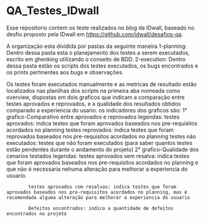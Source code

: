 # QA_Testes_IDwall
Esse repositorio contem os teste realizados no blog da IDwall, baseado no desfio  proposto pela IDwall em https://github.com/idwall/desafios-qa.

A organização esta dividida por pastas da seguinte maneira
    1-planning: Dentro dessa pasta esta o planejamento dos testes a serem executados, escrito em ghenking utilizando o conseito de BDD.
    2-execution: Dentro dessa pasta estão os scripts dos testes executados, os bugs encontrados e os prints pertinentes aos bugs e observações.

Os testes foram executados manualmente e as metricas de resultado estão localizados nas planilhas dos scripts na primeira aba nomeada como overview, dispostas em dois graficos que indicam a comparação entre testes aprovados e reprovados, e a qualidade dos resultados obtidos comparado a experiencia do usario. os indicadores dos graficos são:
    1° grafico-Comparativo entre aprovados e reprovados
        legendas: 
            testes aprovados: indica testes que foram aprovados baseados nos pre-requisitos acordados no planning
            testes reprovados: indica testes que foram reprovados baseados nos pre-requisitos acordados no planning
            testes não executados: testes que não foram executados (para saber quantos testes estão pendentes durante o andamento do projeto)
    2° grafico-Qualidade dos cenarios testados
        legendas:
            testes aprovados sem resalva: indica testes que foram aprovados baseados nos pre-requisitos acordados no planning e que não é necessaria nehuma alteração para melhorar a experiencia do usuario.

            testes aprovados com resalvas: indica testes que foram aprovados baseados nos pre-requisitos acordados no planning, mas é recomendada alguma alteração para melhorar a experiencia do usuario
            
            Defeitos encontrados: indica a quantidade de defeitos encontrados no projeto  




